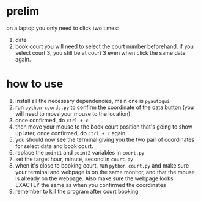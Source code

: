 # prelim
on a laptop you only need to click two times:
1. date
2. book court
you will need to select the court number beforehand. if you select court 3, you still be at court 3 even when click the same date again.

# how to use
1. install all the necessary dependencies, main one is `pyautogui`
2. run `python coords.py` to confirm the coordinate of the data button (you will need to move your mouse to the location)
3. once confirmed, do `ctrl + c`
4. then move your mouse to the book court position that's going to show up later, once confirmed, do `ctrl + c` again
5. you should now see the terminal giving you the two pair of coordinates for select data and book court.
6. replace the `point1` and `point2` variables in `court.py`
7. set the target hour, minute, second in `court.py`
8. when it's close to booking court, run `python court.py` and make sure your terminal and webpage is on the same monitor, and that the mouse is already on the webpage. Also make sure the webpage looks EXACTLY the same as when you confirmed the coordinates
9. remember to kill the program after court booking